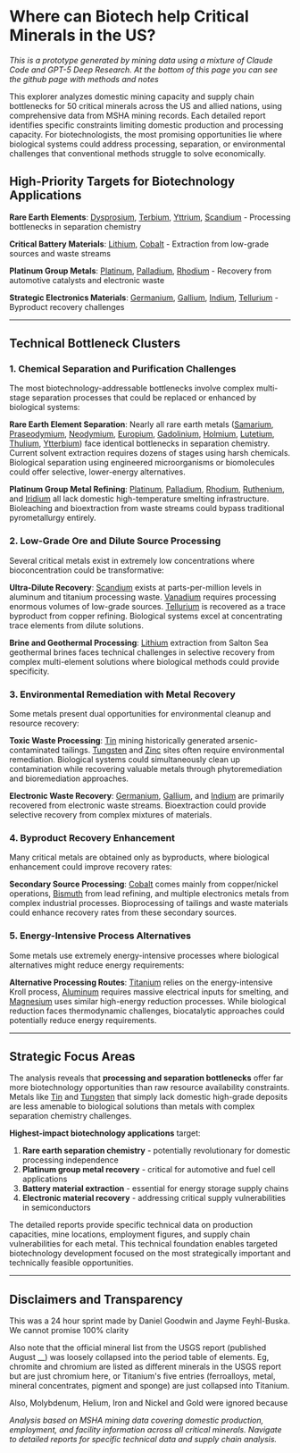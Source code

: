 # Where can Biotech help Critical Minerals in the US? 

*This is a prototype generated by mining data using a mixture of Claude Code and GPT-5 Deep Research. At the bottom of this page you can see the github page with methods and notes*

This explorer analyzes domestic mining capacity and supply chain bottlenecks for 50 critical minerals across the US and allied nations, using comprehensive data from MSHA mining records. Each detailed report identifies specific constraints limiting domestic production and processing capacity. For biotechnologists, the most promising opportunities lie where biological systems could address processing, separation, or environmental challenges that conventional methods struggle to solve economically.

## High-Priority Targets for Biotechnology Applications

**Rare Earth Elements**: [Dysprosium](dysprosium), [Terbium](terbium), [Yttrium](yttrium), [Scandium](scandium) - Processing bottlenecks in separation chemistry

**Critical Battery Materials**: [Lithium](lithium), [Cobalt](cobalt) - Extraction from low-grade sources and waste streams  

**Platinum Group Metals**: [Platinum](platinum), [Palladium](palladium), [Rhodium](rhodium) - Recovery from automotive catalysts and electronic waste

**Strategic Electronics Materials**: [Germanium](germanium), [Gallium](gallium), [Indium](indium), [Tellurium](tellurium) - Byproduct recovery challenges

---

## Technical Bottleneck Clusters

### 1. **Chemical Separation and Purification Challenges**

The most biotechnology-addressable bottlenecks involve complex multi-stage separation processes that could be replaced or enhanced by biological systems:

**Rare Earth Element Separation**: Nearly all rare earth metals ([Samarium](samarium), [Praseodymium](praseodymium), [Neodymium](neodymium), [Europium](europium), [Gadolinium](gadolinium), [Holmium](holmium), [Lutetium](lutetium), [Thulium](thulium), [Ytterbium](ytterbium)) face identical bottlenecks in separation chemistry. Current solvent extraction requires dozens of stages using harsh chemicals. Biological separation using engineered microorganisms or biomolecules could offer selective, lower-energy alternatives.

**Platinum Group Metal Refining**: [Platinum](platinum), [Palladium](palladium), [Rhodium](rhodium), [Ruthenium](ruthenium), and [Iridium](iridium) all lack domestic high-temperature smelting infrastructure. Bioleaching and bioextraction from waste streams could bypass traditional pyrometallurgy entirely.

### 2. **Low-Grade Ore and Dilute Source Processing**

Several critical metals exist in extremely low concentrations where bioconcentration could be transformative:

**Ultra-Dilute Recovery**: [Scandium](scandium) exists at parts-per-million levels in aluminum and titanium processing waste. [Vanadium](vanadium) requires processing enormous volumes of low-grade sources. [Tellurium](tellurium) is recovered as a trace byproduct from copper refining. Biological systems excel at concentrating trace elements from dilute solutions.

**Brine and Geothermal Processing**: [Lithium](lithium) extraction from Salton Sea geothermal brines faces technical challenges in selective recovery from complex multi-element solutions where biological methods could provide specificity.

### 3. **Environmental Remediation with Metal Recovery**

Some metals present dual opportunities for environmental cleanup and resource recovery:

**Toxic Waste Processing**: [Tin](tin) mining historically generated arsenic-contaminated tailings. [Tungsten](tungsten) and [Zinc](zinc) sites often require environmental remediation. Biological systems could simultaneously clean up contamination while recovering valuable metals through phytoremediation and bioremediation approaches.

**Electronic Waste Recovery**: [Germanium](germanium), [Gallium](gallium), and [Indium](indium) are primarily recovered from electronic waste streams. Bioextraction could provide selective recovery from complex mixtures of materials.

### 4. **Byproduct Recovery Enhancement**

Many critical metals are obtained only as byproducts, where biological enhancement could improve recovery rates:

**Secondary Source Processing**: [Cobalt](cobalt) comes mainly from copper/nickel operations, [Bismuth](bismuth) from lead refining, and multiple electronics metals from complex industrial processes. Bioprocessing of tailings and waste materials could enhance recovery rates from these secondary sources.

### 5. **Energy-Intensive Process Alternatives**

Some metals use extremely energy-intensive processes where biological alternatives might reduce energy requirements:

**Alternative Processing Routes**: [Titanium](titanium) relies on the energy-intensive Kroll process, [Aluminum](aluminum) requires massive electrical inputs for smelting, and [Magnesium](magnesium) uses similar high-energy reduction processes. While biological reduction faces thermodynamic challenges, biocatalytic approaches could potentially reduce energy requirements.

---

## Strategic Focus Areas

The analysis reveals that **processing and separation bottlenecks** offer far more biotechnology opportunities than raw resource availability constraints. Metals like [Tin](tin) and [Tungsten](tungsten) that simply lack domestic high-grade deposits are less amenable to biological solutions than metals with complex separation chemistry challenges.

**Highest-impact biotechnology applications** target:
1. **Rare earth separation chemistry** - potentially revolutionary for domestic processing independence
2. **Platinum group metal recovery** - critical for automotive and fuel cell applications  
3. **Battery material extraction** - essential for energy storage supply chains
4. **Electronic material recovery** - addressing critical supply vulnerabilities in semiconductors

The detailed reports provide specific technical data on production capacities, mine locations, employment figures, and supply chain vulnerabilities for each metal. This technical foundation enables targeted biotechnology development focused on the most strategically important and technically feasible opportunities.

---

## Disclaimers and Transparency

This was a 24 hour sprint made by Daniel Goodwin and Jayme Feyhl-Buska. We cannot promise 100% clarity 

Also note that the official mineral list from the USGS report (published August __) was loosely collapsed into the period table of elements. Eg, chromite and chromium are listed as different minerals in the USGS report but are just chromium here, or Titanium's five entries (ferroalloys, metal, mineral concentrates, pigment and sponge) are just collapsed into Titanium.

Also, Molybdenum, Helium, Iron and Nickel and Gold were ignored because 

*Analysis based on MSHA mining data covering domestic production, employment, and facility information across all critical minerals. Navigate to detailed reports for specific technical data and supply chain analysis.*